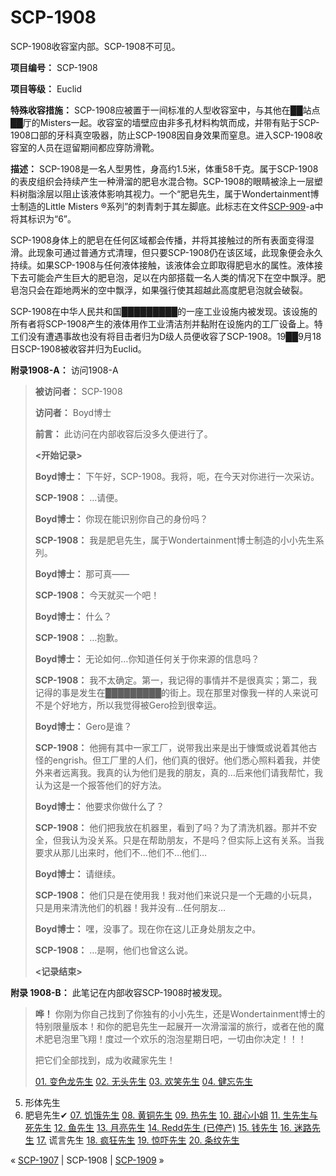 # SCP-1908
                        




SCP-1908收容室内部。SCP-1908不可见。



**项目编号：** SCP-1908

**项目等级：** Euclid

**特殊收容措施：** SCP-1908应被置于一间标准的人型收容室中，与其他在██站点██厅的Misters一起。收容室的墙壁应由非多孔材料构筑而成，并带有贴于SCP-1908口部的牙科真空吸器，防止SCP-1908因自身效果而窒息。进入SCP-1908收容室的人员在逗留期间都应穿防滑靴。

**描述：** SCP-1908是一名人型男性，身高约1.5米，体重58千克。属于SCP-1908的表皮组织会持续产生一种滑溜的肥皂水混合物。SCP-1908的眼睛被涂上一层塑料树脂涂层以阻止该液体影响其视力。一个“肥皂先生，属于Wondertainment博士制造的Little Misters ®系列”的刺青刺于其左脚底。此标志在文件[SCP-909](/scp-909)-a中将其标识为“6”。

SCP-1908身体上的肥皂在任何区域都会传播，并将其接触过的所有表面变得湿滑。此现象可通过普通方式清理，但只要SCP-1908仍在该区域，此现象便会永久持续。如果SCP-1908与任何液体接触，该液体会立即取得肥皂水的属性。液体接下去可能会产生巨大的肥皂泡，足以在内部搭载一名人类的情况下在空中飘浮。肥皂泡只会在距地两米的空中飘浮，如果强行使其超越此高度肥皂泡就会破裂。

SCP-1908在中华人民共和国█████████的一座工业设施内被发现。该设施的所有者将SCP-1908产生的液体用作工业清洁剂并黏附在设施内的工厂设备上。特工们没有遭遇事故也没有将目击者归为D级人员便收容了SCP-1908。19██9月18日SCP-1908被收容并归为Euclid。

**附录1908-A：** 访问1908-A


> **被访问者：** SCP-1908
> 
> **访问者：** Boyd博士
> 
> **前言：** 此访问在内部收容后没多久便进行了。
> 
> **<开始记录>** 
> 
> **Boyd博士：** 下午好，SCP-1908。我将，呃，在今天对你进行一次采访。
> 
> **SCP-1908：** …请便。
> 
> **Boyd博士：** 你现在能识别你自己的身份吗？
> 
> **SCP-1908：** 我是肥皂先生，属于Wondertainment博士制造的小小先生系列。
> 
> **Boyd博士：** 那可真——
> 
> **SCP-1908：** 今天就买一个吧！
> 
> **Boyd博士：** 什么？
> 
> **SCP-1908：** …抱歉。
> 
> **Boyd博士：** 无论如何…你知道任何关于你来源的信息吗？
> 
> **SCP-1908：** 我不太确定。第一，我记得的事情并不是很真实；第二，我记得的事是发生在█████████的街上。现在那里对像我一样的人来说可不是个好地方，所以我觉得被Gero捡到很幸运。
> 
> **Boyd博士：** Gero是谁？
> 
> **SCP-1908：** 他拥有其中一家工厂，说带我出来是出于慷慨或说着其他古怪的engrish。但工厂里的人们，他们真的很好。他们悉心照料着我，并使外来者远离我。我真的认为他们是我的朋友，真的…后来他们请我帮忙，我认为这是一个报答他们的好方法。
> 
> **Boyd博士：** 他要求你做什么了？
> 
> **SCP-1908：** 他们把我放在机器里，看到了吗？为了清洗机器。那并不安全，但我认为没关系。只是在帮助朋友，不是吗？但实际上这有关系。当我要求从那儿出来时，他们不…他们不…他们…
> 
> **Boyd博士：** 请继续。
> 
> **SCP-1908：** 他们只是在使用我！我对他们来说只是一个无趣的小玩具，只是用来清洗他们的机器！我并没有…任何朋友…
> 
> **Boyd博士：** 嘿，没事了。现在你在这儿正身处朋友之中。
> 
> **SCP-1908：** …是啊，他们也曾这么说。
> 
> **<记录结束>** 
> 

**附录 1908-B：** 此笔记在内部收容SCP-1908时被发现。


> **哗！** 你刚为你自己找到了你独有的小小先生，还是Wondertainment博士的特别限量版本！和你的肥皂先生一起展开一次滑溜溜的旅行，或者在他的魔术肥皂泡里飞翔！度过一个欢乐的泡泡星期日吧，一切由你决定！！！
> 
> 把它们全部找到，成为收藏家先生！
> 
> [01. 变色龙先生](/scp-905)
[02. 无头先生](/scp-2287)
[03. 欢笑先生](/scp-1799)
[04. 健忘先生](/scp-909)
05. 形体先生
06. 肥皂先生✔
[07. 饥饿先生](/scp-913)
[08. 黄铜先生](/scp-629)
[09. 热先生](/scp-644)
[10. 甜心小姐](/scp-2396)
[11. 生先生与死先生](/scp-1007)
[12. 鱼先生](/scp-527)
[13. 月亮先生](/scp-917)
[14. Redd先生 (已停产)](/scp-redd)
[15. 钱先生](/scp-2855)
[16. 迷路先生](/scp-920)
[17.](/scp-2284) 谎言先生
[18. 疯狂先生](/scp-2428)
[19. 惊吓先生](/scp-2933)
[20. 条纹先生](/scp-2148)
> 



« <a shape='rect' class='newpage' href='/scp-1907'>SCP-1907</a> | SCP-1908 | <a shape='rect' class='newpage' href='/scp-1909'>SCP-1909</a> »





                    